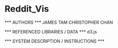 # Reddit_Vis

*** AUTHORS *** 
JAMES TAM
CHRISTOPHER CHAN

*** REFERENCED LIBRARIES / DATA *** 
d3.js

*** SYSTEM DESCRIPTION / INSTRUCTIONS *** 
